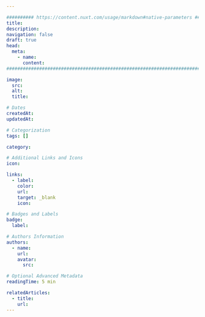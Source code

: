 ```yaml
---

########## https://content.nuxt.com/usage/markdown#native-parameters ###########
title:
description:
navigation: false
draft: true
head:
  meta:
    - name:
      content:
################################################################################

image:
  src:
  alt:
  title:

# Dates
createdAt:
updatedAt:

# Categorization
tags: []

category:

# Additional Links and Icons
icon:

links:
  - label:
    color:
    url:
    target: _blank
    icon:

# Badges and Labels
badge:
  label:

# Authors Information
authors:
  - name:
    url:
    avatar:
      src:

# Optional Advanced Metadata
readingTime: 5 min

relatedArticles:
  - title:
    url:
---
```

